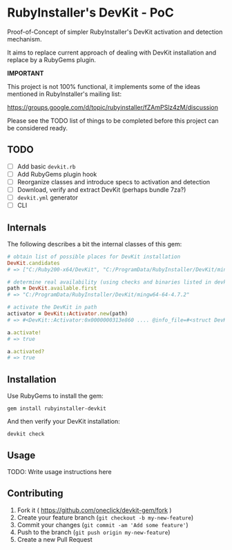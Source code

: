 # RubyInstaller's DevKit - PoC

Proof-of-Concept of simpler RubyInstaller's DevKit activation and detection
mechanism.

It aims to replace current approach of dealing with DevKit installation and
replace by a RubyGems plugin.

**IMPORTANT**

This project is not 100% functional, it implements some of the ideas
mentioned in RubyInstaller's mailing list:

https://groups.google.com/d/topic/rubyinstaller/fZAmPSlz4zM/discussion

Please see the TODO list of things to be completed before this project can
be considered ready.

## TODO

- [ ] Add basic `devkit.rb`
- [ ] Add RubyGems plugin hook
- [ ] Reorganize classes and introduce specs to activation and detection
- [ ] Download, verify and extract DevKit (perhaps bundle 7za?)
- [ ] `devkit.yml` generator
- [ ] CLI

## Internals

The following describes a bit the internal classes of this gem:

```ruby
# obtain list of possible places for DevKit installation
DevKit.candidates
# => ["C:/Ruby200-x64/DevKit", "C:/ProgramData/RubyInstaller/DevKit/mingw64-64-4.7.2"]

# determine real availability (using checks and binaries listed in devkit.yml)
path = DevKit.available.first
# => "C:/ProgramData/RubyInstaller/DevKit/mingw64-64-4.7.2"

# activate the DevKit in path
activator = DevKit::Activator.new(path)
# => #<DevKit::Activator:0x0000000313e860 .... @info_file=#<struct DevKit::InfoFile root="C:/Ruby200-x64">, @path="C:/ProgramData/RubyInstaller/DevKit/mingw64-64-4.7.2">

a.activate!
# => true

a.activated?
# => true
```

## Installation

Use RubyGems to install the gem:

```console
gem install rubyinstaller-devkit
```

And then verify your DevKit installation:

```console
devkit check
```

## Usage

TODO: Write usage instructions here

## Contributing

1. Fork it ( https://github.com/oneclick/devkit-gem/fork )
2. Create your feature branch (`git checkout -b my-new-feature`)
3. Commit your changes (`git commit -am 'Add some feature'`)
4. Push to the branch (`git push origin my-new-feature`)
5. Create a new Pull Request

